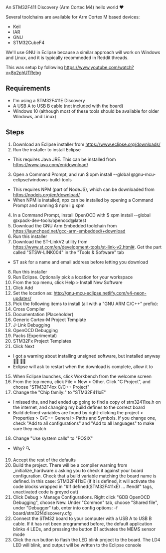 An STM32F411 Discovery (Arm Cortec M4) hello world :heart:

Several toolchains are available for Arm Cortex M based devices:
- Keil
- IAR
- GNU
- STM32CubeF4

We'll use GNU in Eclipse because a similar approach will work on Windows and Linux, and it is typically recommeded in Reddit threads.

This was setup by following https://www.youtube.com/watch?v=8p2phUTRebg

## Requirements
- I'm using a STM32F411E Discovery
- A USB A to USB B cable (not included with the board)
- Windows 10 (although most of these tools should be available for older Windows, and Linux)

## Steps
1. Download an Eclipse installer from https://www.eclipse.org/downloads/
2. Run the installer to install Eclipse
  - This requires Java JRE. This can be installed from https://www.java.com/en/download/
3. Open a Command Prompt, and run $ xpm install --global @gnu-mcu-eclipse/windows-build-tools
  - This requires NPM (part of NodeJS), which can be downloaded from https://nodejs.org/en/download/
  - When NPM is installed, npx can be installed by opening a Command Prompt and running $ npm i g xpm
4. In a Command Prompt, install OpenOCD with $ xpm install --global @xpack-dev-tools/openocd@latest 
5. Download the GNU Arm Embedded toolchain from https://launchpad.net/gcc-arm-embedded/+download
6. Run this installer
7. Download the ST-LinkV2 utility from https://www.st.com/en/development-tools/st-link-v2.html#. Get the part called "STSW-LINK004" in the "Tools & Software" tab
  - ST ask for a name and email address before letting you download
8. Run this installer
9. Run Eclipse. Optionally pick a location for your workspace
10. From the top menu, click Help > Install New Software
11. Click Add
12. Set the location as: http://gnu-mcu-eclipse.netlify.com/v4-neon-updates/
13. Pick the following items to install (all with a "GNU ARM C/C++" prefix):
  1. Cross Compiler
  2. Documentation (Placeholder)
  3. Generic Cortex-M Project Template
  4. J-Link Debugging
  5. OpenOCD Debugging
  6. Packs (Experimental)
  7. STM32Fx Project Templates
14. Click Next
  - I got a warning about installing unsigned software, but installed anyway :man_shrugging: :woman_shrugging:
  - Eclipse will ask to restart when the download is complete, allow it to
15. When Eclipse launches, click Workbench from the welcome screen
16. From the top menu, click File > New > Other. Click "C Project", and choose "STM32F4xx C/C++ Project"
17. Change the "Chip family:" to "STM32F411xE" 
  - I missed ths, and had ended up going to find a copy of stm32411xe.h on the internet, and changing my build defines to the correct board
  - Build defined variables are found by right-clicking the project > Properties > C/C++ General > Paths and Symbols. If you change one, check "Add to all configurations" and "Add to all languages" to make sure they match
18. Change "Use system calls" to "POSIX"
  - Why? :mag:
19. Accept the rest of the defaults
20. Build the project. There will be a compiler warning from _initialize_hardware.c asking you to check it against your board configuration. Check that a build variable matching the board name is defined. In this case: STM32F411xE (if it is defined, it will activate the code blocks wrapped in "#if defined(STM32F411xE) ... #endif" tags, unactivated code is greyed out)
21. Click Debug > Manage Configurations. Right click "GDB OpenOCD Debugging", choose New. Under "Common" tab, choose "Shared file", under "Debugger" tab, enter into config options: -f board/stm32f4discovery.cfg
22. Connect the STM32 board to your computer with a USB A to USB B cable. If it has not been programmed before, the default application blinks 4 LEDs, and pressing the button B1 activates the MEMS sensor mode
23. Click the run button to flash the LED blink project to the board. The LD4 LED will blink, and output will be written to the Eclipse console

